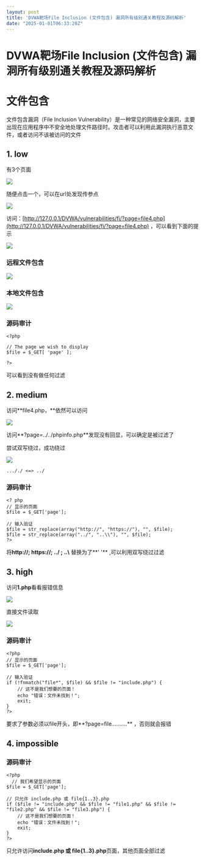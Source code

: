 ```yaml
---
layout: post
title: 'DVWA靶场File Inclusion (文件包含) 漏洞所有级别通关教程及源码解析'
date: "2025-01-01T06:33:20Z"
---
```

DVWA靶场File Inclusion (文件包含) 漏洞所有级别通关教程及源码解析
===========================================

文件包含
====

文件包含漏洞（File Inclusion Vulnerability）是一种常见的网络安全漏洞，主要出现在应用程序中不安全地处理文件路径时。攻击者可以利用此漏洞执行恶意文件，或者访问不该被访问的文件

1\. low
-------

有3个页面

![](https://track123.oss-cn-beijing.aliyuncs.com/20241229205952463.png)

随便点击一个，可以在url处发现传参点

![](https://track123.oss-cn-beijing.aliyuncs.com/20241229210047668.png)

访问：[http://127.0.0.1/DVWA/vulnerabilities/fi/?page=file4.php](http://127.0.0.1/DVWA/vulnerabilities/fi/?page=file4.php) ，可以看到下面的提示

![](https://track123.oss-cn-beijing.aliyuncs.com/20241229210117652.png)

### 远程文件包含

![](https://track123.oss-cn-beijing.aliyuncs.com/20241229210716697.png)

### 本地文件包含

![](https://track123.oss-cn-beijing.aliyuncs.com/20241229210935502.png)

### 源码审计

    <?php
    
    // The page we wish to display
    $file = $_GET[ 'page' ];
    
    ?>
    

可以看到没有做任何过滤

2\. medium
----------

访问**file4.php，**依然可以访问

![](https://track123.oss-cn-beijing.aliyuncs.com/20241229211145433.png)

访问**?page=../../phpinfo.php**发现没有回显，可以确定是被过滤了

尝试双写绕过，成功绕过

![](https://track123.oss-cn-beijing.aliyuncs.com/20241229212019013.png)

    ..././ <=> ../
    

### 源码审计

    <? php
    // 显示的页面
    $file = $_GET['page'];
    
    // 输入验证
    $file = str_replace(array("http://", "https://"), "", $file);
    $file = str_replace(array("../", "..\\"), "", $file);
    ?>
    

将**http://; https://; ../ ; ..\\** 替换为了**' '** ,可以利用双写绕过过滤

3\. high
--------

访问**1.php**看看报错信息

![](https://track123.oss-cn-beijing.aliyuncs.com/20241229212922864.png)

直接文件读取

![](https://track123.oss-cn-beijing.aliyuncs.com/20241229212758261.png)

### 源码审计

    <?php
    // 显示的页面
    $file = $_GET['page'];
    
    // 输入验证
    if (!fnmatch("file*", $file) && $file != "include.php") {
        // 这不是我们想要的页面！
        echo "错误：文件未找到！";
        exit;
    }  
    ?>
    

要求了参数必须以file开头，即**?page=file..........** ，否则就会报错

4\. impossible
--------------

### 源码审计

    <?php
      // 我们希望显示的页面
    $file = $_GET['page'];
    
    // 只允许 include.php 或 file{1..3}.php
    if ($file != "include.php" && $file != "file1.php" && $file != "file2.php" && $file != "file3.php") {
        // 这不是我们想要的页面！
        echo "错误：文件未找到！";
        exit;
    }
    ?>
    

只允许访问**include.php 或 file{1..3}.php**页面，其他页面全部过滤
